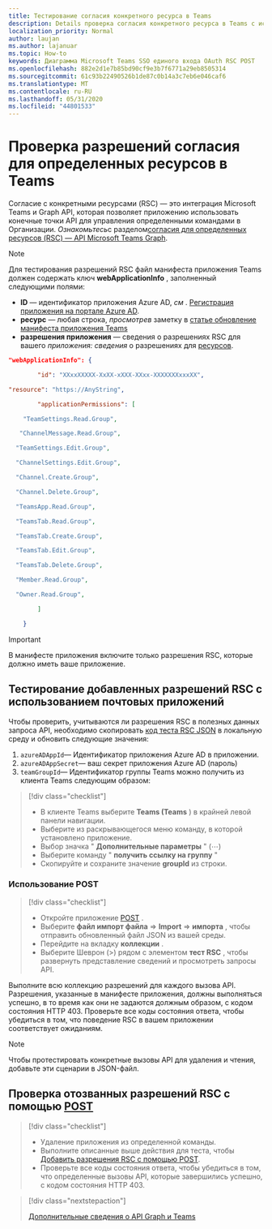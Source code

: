 ```yaml
---
title: Тестирование согласия конкретного ресурса в Teams
description: Details проверка согласия конкретного ресурса в Teams с использованием POST
localization_priority: Normal
author: laujan
ms.author: lajanuar
ms.topic: How-to
keywords: Диаграмма Microsoft Teams SSO единого входа OAuth RSC POST
ms.openlocfilehash: 882e2d1e7b85bd90cf9e3b7f6771a29eb8505314
ms.sourcegitcommit: 61c93b22490526b1de87c0b14a3c7eb6e046caf6
ms.translationtype: MT
ms.contentlocale: ru-RU
ms.lasthandoff: 05/31/2020
ms.locfileid: "44801533"
---
```

# <a name="test-resource-specific-consent-permissions--in-teams"></a>Проверка разрешений согласия для определенных ресурсов в Teams

Согласие с конкретными ресурсами (RSC) — это интеграция Microsoft Teams и Graph API, которая позволяет приложению использовать конечные точки API для управления определенными командами в Организации. *Ознакомьтесь*с разделом[согласия для определенных ресурсов (RSC) — API Microsoft Teams Graph](resource-specific-consent.md).  

> [!NOTE]
>Для тестирования разрешений RSC файл манифеста приложения Teams должен содержать ключ **webApplicationInfo** , заполненный следующими полями:
>
> - **ID** — идентификатор приложения Azure AD, *см* . [Регистрация приложения на портале Azure AD](resource-specific-consent.md#register-your-app-with-microsoft-identity-platform-via-the-azure-ad-portal).
> - **ресурс** — любая строка, *просмотрев* заметку в [статье обновление манифеста приложения Teams](resource-specific-consent.md#update-your-teams-app-manifest)
> - **разрешения приложения** — сведения о разрешениях RSC для вашего *приложения: сведения* о разрешениях для [ресурсов](resource-specific-consent.md#resource-specific-permissions).

```json
"webApplicationInfo": {

        "id": "XXxxXXXXX-XxXX-xXXX-XXxx-XXXXXXXxxxXX", 

"resource": "https://AnyString",

        "applicationPermissions": [

    "TeamSettings.Read.Group",

   "ChannelMessage.Read.Group",

  "TeamSettings.Edit.Group",

  "ChannelSettings.Edit.Group",

  "Channel.Create.Group",

  "Channel.Delete.Group",

  "TeamsApp.Read.Group",

  "TeamsTab.Read.Group",

  "TeamsTab.Create.Group",

  "TeamsTab.Edit.Group",

  "TeamsTab.Delete.Group",

  "Member.Read.Group",

  "Owner.Read.Group",

        ]

    }
```

>[!IMPORTANT]
>В манифесте приложения включите только разрешения RSC, которые должно иметь ваше приложение.

## <a name="test-added-rsc-permissions-using-the-postman-app"></a>Тестирование добавленных разрешений RSC с использованием почтовых приложений

Чтобы проверить, учитываются ли разрешения RSC в полезных данных запроса API, необходимо скопировать [код теста RSC JSON](test-rsc-json-file.md) в локальную среду и обновить следующие значения:

1. `azureADAppId`— Идентификатор приложения Azure AD в приложении.
1. `azureADAppSecret`— ваш секрет приложения Azure AD (пароль)
1. `teamGroupId`— Идентификатор группы Teams можно получить из клиента Teams следующим образом:

> [!div class="checklist"]
>
> * В клиенте Teams выберите **Teams (Teams** ) в крайней левой панели навигации.
> * Выберите из раскрывающегося меню команду, в которой установлено приложение.
> * Выбор значка " **Дополнительные параметры** " (&#8943;)
> * Выберите команду " **получить ссылку на группу** " 
> * Скопируйте и сохраните значение **groupId** из строки.

### <a name="using-postman"></a>Использование POST

> [!div class="checklist"]
>
> * Откройте приложение [POST](https://www.postman.com) .
> * Выберите **файл импорт файла**  =>  **Import**  =>  **импорта** , чтобы отправить обновленный файл JSON из вашей среды.  
> * Перейдите на вкладку **коллекции** . 
> * Выберите Шеврон (>) рядом с элементом **тест RSC** , чтобы развернуть представление сведений и просмотреть запросы API.

Выполните всю коллекцию разрешений для каждого вызова API. Разрешения, указанные в манифесте приложения, должны выполняться успешно, в то время как они не задаются должным образом, с кодом состояния HTTP 403. Проверьте все коды состояния ответа, чтобы убедиться в том, что поведение RSC в вашем приложении соответствует ожиданиям.

>[!NOTE]
>Чтобы протестировать конкретные вызовы API для удаления и чтения, добавьте эти сценарии в JSON-файл.

## <a name="test--revoked-rsc-permissions-using-postman"></a>Проверка отозванных разрешений RSC с помощью [POST](https://www.postman.com/)

> [!div class="checklist"]
>
> * Удаление приложения из определенной команды.
> * Выполните описанные выше действия для теста, чтобы [Добавить разрешения RSC с помощью POST](#test-added-rsc-permissions-using-the-postman-app).
> * Проверьте все коды состояния ответа, чтобы убедиться в том, что определенные вызовы API, которые завершились успешно, с кодом состояния HTTP 403.

> [!div class="nextstepaction"]
>
> [Дополнительные сведения о API Graph и Teams](/graph/api/resources/teams-api-overview?view=graph-rest-1.0)